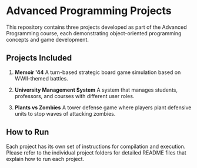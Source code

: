 
# Advanced Programming Projects

This repository contains three projects developed as part of the Advanced Programming course, each demonstrating object-oriented programming concepts and game development.

## Projects Included

1. **Memoir '44**
   A turn-based strategic board game simulation based on WWII-themed battles.

2. **University Management System**
   A system that manages students, professors, and courses with different user roles.

3. **Plants vs Zombies**
   A tower defense game where players plant defensive units to stop waves of attacking zombies.

## How to Run
Each project has its own set of instructions for compilation and execution. Please refer to the individual project folders for detailed README files that explain how to run each project.
